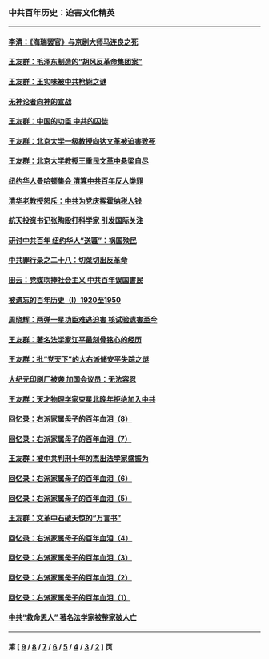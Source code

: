 ### 中共百年历史：迫害文化精英
---
#### [李清：《海瑞罢官》与京剧大师马连良之死](../../pages/nf1176111/n13412316.md?12130430) 
#### [王友群：毛泽东制造的“胡风反革命集团案”](../../pages/nf1176111/n13324909.md?12130430) 
#### [王友群：王实味被中共枪毙之谜](../../pages/nf1176111/n13307502.md?12130430) 
#### [无神论者向神的宣战](../../pages/nf1176111/n13281535.md?12130430) 
#### [王友群：中国的功臣 中共的囚徒](../../pages/nf1176111/n13291790.md?12130430) 
#### [王友群：北京大学一级教授向达文革被迫害致死](../../pages/nf1176111/n13150966.md?12130430) 
#### [王友群：北京大学教授王重民文革中悬梁自尽](../../pages/nf1176111/n13084645.md?12130430) 
#### [纽约华人曼哈顿集会 清算中共百年反人类罪](../../pages/nf1176111/n13084157.md?12130430) 
#### [清华老教授怒斥：中共为党庆挥霍纳税人钱](../../pages/nf1176111/n13071430.md?12130430) 
#### [航天投资书记张陶殴打科学家 引发国际关注](../../pages/nf1176111/n13069132.md?12130430) 
#### [研讨中共百年 纽约华人“送匾”：祸国殃民](../../pages/nf1176111/n13057367.md?12130430) 
#### [中共罪行录之二十八：切菜切出反革命](../../pages/nf1176111/n13030600.md?12130430) 
#### [田云：党媒吹捧社会主义 中共百年误国害民](../../pages/nf1176111/n13006682.md?12130430) 
#### [被遗忘的百年历史（I）1920至1950](../../pages/nf1176111/n12986411.md?12130430) 
#### [周晓辉：两弹一星功臣难逃迫害 核试验遗害至今](../../pages/nf1176111/n12974997.md?12130430) 
#### [王友群：著名法学家江平最刻骨铭心的经历](../../pages/nf1176111/n12970787.md?12130430) 
#### [王友群：批“党天下”的大右派储安平失踪之谜](../../pages/nf1176111/n12954229.md?12130430) 
#### [大纪元印刷厂被袭 加国会议员：无法容忍](../../pages/nf1176111/n12883028.md?12130430) 
#### [王友群：天才物理学家束星北晚年拒绝加入中共](../../pages/nf1176111/n12792913.md?12130430) 
#### [回忆录：右派家属母子的百年血泪（8）](../../pages/nf1176111/n12706196.md?12130430) 
#### [回忆录：右派家属母子的百年血泪（7）](../../pages/nf1176111/n12706191.md?12130430) 
#### [王友群：被中共判刑十年的杰出法学家盛振为](../../pages/nf1176111/n12706141.md?12130430) 
#### [回忆录：右派家属母子的百年血泪（6）](../../pages/nf1176111/n12698863.md?12130430) 
#### [回忆录：右派家属母子的百年血泪（5）](../../pages/nf1176111/n12692515.md?12130430) 
#### [王友群：文革中石破天惊的“万言书”](../../pages/nf1176111/n12690994.md?12130430) 
#### [回忆录：右派家属母子的百年血泪（4）](../../pages/nf1176111/n12686410.md?12130430) 
#### [回忆录：右派家属母子的百年血泪（3）](../../pages/nf1176111/n12683820.md?12130430) 
#### [回忆录：右派家属母子的百年血泪（2）](../../pages/nf1176111/n12679738.md?12130430) 
#### [回忆录：右派家属母子的百年血泪（1）](../../pages/nf1176111/n12678112.md?12130430) 
#### [中共“救命恩人” 著名法学家被整家破人亡](../../pages/nf1176111/n12658168.md?12130430) 

---
#### 第 [ [9](./9.md?12130430) / [8](./8.md?12130430) / [7](./7.md?12130430) / [6](./6.md?12130430) / [5](./5.md?12130430) / [4](./4.md?12130430) / [3](./3.md?12130430) / [2](./2.md?12130430) ] 页
